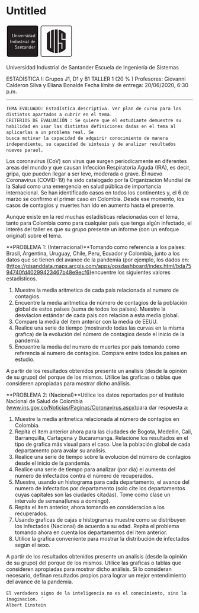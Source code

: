 # Untitled

![Untitled%203d1450709a5d422a94467c4dab65589f/Untitled.png](Untitled%203d1450709a5d422a94467c4dab65589f/Untitled.png)

Universidad Industrial de Santander
Escuela de Ingeniería de Sistemas

ESTADÍSTICA I: Grupos J1, D1 y B1
TALLER 1 (20 % )
Profesores: Giovanni Calderon Silva y Eliana Bonalde
Fecha límite de entrega: 20/06/2020, 6:30 p.m.

---

```
TEMA EVALUADO: Estadística descriptiva. Ver plan de curso para los distintos apartados a cubrir en el tema.
CRITERIOS DE EVALUACIÓN : Se quiere que el estudiante demuestre su habilidad en usar las distintas definiciones dadas en el tema al aplicarlas a un problema real. Se
busca motivar la capacidad de adquirir conocimiento de manera independiente, su capacidad de síntesis y de analizar resultados nuevos parael.
```

Los coronavirus (CoV) son virus que surgen periodicamente en diferentes areas del mundo y que causan Infección Respiratoria Aguda (IRA), es decir, gripa, que pueden llegar a ser leve, moderada o grave. El nuevo Coronavirus (COVID-19) ha sido catalogado por la Organizacion Mundial de la Salud como una emergencia en salud pública de importancia internacional. Se han identificado casos en todos los continentes y, el 6 de marzo se confirmo el primer caso en Colombia. Desde ese momento, los casos de contagios y muertes han ido en aumento hasta el presente.

Aunque existe en la red muchas estadísticas relacionadas con el tema, tanto para Colombia como para cualquier país que tenga algún infectado, el interés del taller es que su grupo presente un informe (con un enfoque original) sobre el tema.

**PROBLEMA 1: (Internacional)**Tomando como referencia a los países: Brasil, Argentina, Uruguay, Chile, Peru, Ecuador y Colombia, junto a los datos que se tienen del avance de la pandemia (por ejemplo, los dados en:(https://gisanddata.maps.arcgis.com/apps/opsdashboard/index.html/bda7594740fd40299423467b48e9ecf6)encuentre los siguientes valores estadísticos.

1. Muestre la media aritmetica de cada país relacionada al numero de contagios.
2. Encuentre la media aritmetica de número de contagios de la población global de estos países (suma de todos los países). Muestre la desviacion estándar de cada país con relacion a esta media global.
3. Compare la media del item anterior con la media de EEUU.
4. Realice una serie de tiempo (mostrando todas las curvas en la misma grafica) de la evolución del número de contagios desde el inicio de la pandemia.
5. Encuentre la media del numero de muertes por país tomando como referencia al numero de contagios. Compare entre todos los países en estudio.

A partir de los resultados obtenidos presente un analisis (desde la opinión de su grupo) del porque de los mismos. Utilice las graficas o tablas que consideren apropiadas para mostrar dicho análisis.

**PROBLEMA 2: (Nacional)**Utilice los datos reportados por el Instituto Nacional de Salud de Colombia (www.ins.gov.co/Noticias/Paginas/Coronavirus.aspx)para dar respuesta a:

1. Muestre la media aritmetica relacionada al número de contagios en Colombia.
2. Repita el item anterior ahora para las ciudades de Bogota, Medellin, Cali, Barranquilla, Cartagena y Bucaramanga. Relacione los resultados en el tipo de grafica más visual para el caso. Use la población global de cada departamento para avalar su analisis.
3. Realice una serie de tiempo sobre la evolucion del número de contagios desde el inicio de la pandemia.
4. Realice una serie de tiempo para analizar (por día) el aumento del numero de infectados contra el número de recuperados.
5. Muestre, usando un histograma para cada departamento, el avance del numero de infectados por departamento (solo cite los departamentos cuyas capitales son las ciudades citadas). Tome como clase un intervalo de semana(lunes a domingo).
6. Repita el item anterior, ahora tomando en consideracion a los recuperados.
7. Usando graficas de cajas e histogramas muestre como se distribuyen los infectados (Nacional) de acuerdo a su edad. Repita el problema tomando ahora en cuenta los departamentos del item anterior.
8. Utilice la grafica conveniente para mostrar la distribución de infectados según el sexo.

A partir de los resultados obtenidos presente un analisis (desde la opinión de su grupo) del porque de los mismos. Utilice las graficas o tablas que consideren apropiadas para mostrar dicho análisis. Si lo consideran necesario, definan resultados propios para lograr un mejor entendimiento del avance de la pandemia.

```
El verdadero signo de la inteligencia no es el conocimiento, sino la imaginacion. ́
Albert Einstein
```